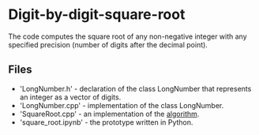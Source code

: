 # Digit-by-digit-square-root
The code computes the square root of any non-negative integer with any specified precision (number of digits after the decimal point).
## Files
 - 'LongNumber.h' - declaration of the class LongNumber that represents an integer as a vector of digits.
 - 'LongNumber.cpp' - implementation of the class LongNumber.
- 'SquareRoot.cpp' - an implementation of the [algorithm](https://en.wikipedia.org/wiki/Methods_of_computing_square_roots#Digit-by-digit_calculation).
- 'square_root.ipynb' - the prototype written in Python.
